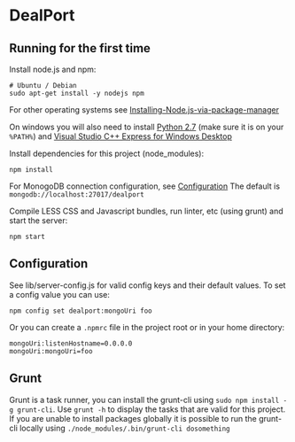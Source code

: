 DealPort
========

Running for the first time
--------------------------

Install node.js and npm:

    # Ubuntu / Debian
    sudo apt-get install -y nodejs npm
    
For other operating systems see [Installing-Node.js-via-package-manager](https://github.com/joyent/node/wiki/Installing-Node.js-via-package-manager)

On windows you will also need to install [Python 2.7](https://www.python.org/downloads/) (make sure it is on your `%PATH%`) and [Visual Studio C++ Express for Windows Desktop](http://www.microsoft.com/en-us/download/details.aspx?id=43733)

Install dependencies for this project (node_modules):

    npm install

For MonogoDB connection configuration, see [Configuration](#configuration)
The default is `mongodb://localhost:27017/dealport`

Compile LESS CSS and Javascript bundles, run linter, etc (using grunt) and start the server:

    npm start

Configuration
-------------
See lib/server-config.js for valid config keys and their default values. To set a config value you can use:

    npm config set dealport:mongoUri foo
    
Or you can create a `.npmrc` file in the project root or in your home directory:

    mongoUri:listenHostname=0.0.0.0
    mongoUri:mongoUri=foo

Grunt
-----
Grunt is a task runner, you can install the grunt-cli using `sudo npm install -g grunt-cli`. Use `grunt -h` to display the tasks that are valid for this project.
If you are unable to install packages globally it is possible to run the grunt-cli locally using `./node_modules/.bin/grunt-cli dosomething`
